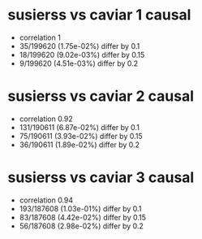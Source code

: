 # susierss vs caviar  1 causal

- correlation 1
- 35/199620 (1.75e-02%) differ by 0.1
- 18/199620 (9.02e-03%) differ by 0.15
- 9/199620 (4.51e-03%) differ by 0.2


# susierss vs caviar  2 causal

- correlation 0.92
- 131/190611 (6.87e-02%) differ by 0.1
- 75/190611 (3.93e-02%) differ by 0.15
- 36/190611 (1.89e-02%) differ by 0.2


# susierss vs caviar  3 causal

- correlation 0.94
- 193/187608 (1.03e-01%) differ by 0.1
- 83/187608 (4.42e-02%) differ by 0.15
- 56/187608 (2.98e-02%) differ by 0.2


